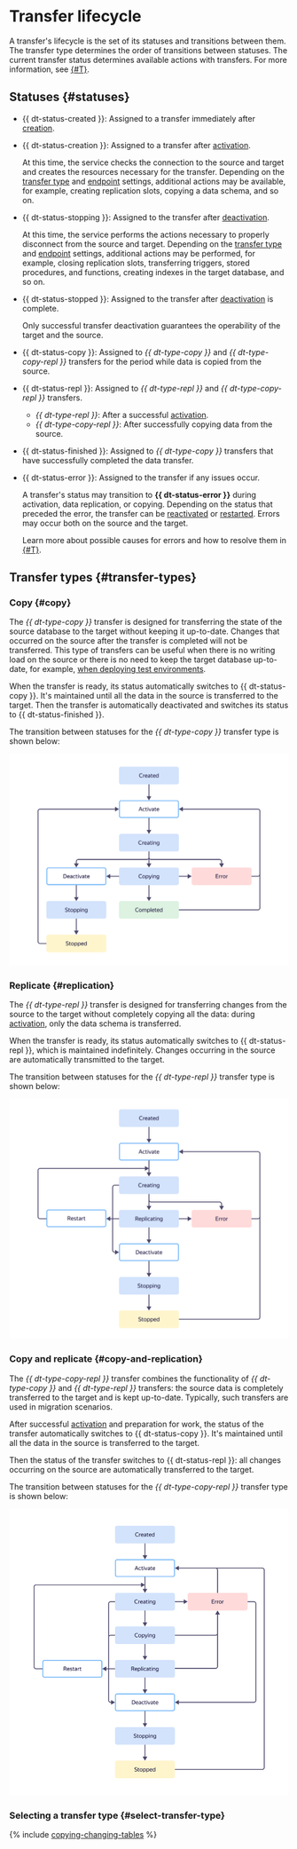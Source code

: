 # Transfer lifecycle

A transfer's lifecycle is the set of its statuses and transitions between them. The transfer type determines the order of transitions between statuses. The current transfer status determines available actions with transfers. For more information, see [{#T}](../operations/transfer.md).

## Statuses {#statuses}

* {{ dt-status-created }}: Assigned to a transfer immediately after [creation](../operations/transfer.md#create).

* {{ dt-status-creation }}: Assigned to a transfer after [activation](../operations/transfer.md#activate).

   At this time, the service checks the connection to the source and target and creates the resources necessary for the transfer. Depending on the [transfer type](./index.md#transfer-type) and [endpoint](./index.md#endpoint) settings, additional actions may be available, for example, creating replication slots, copying a data schema, and so on.

* {{ dt-status-stopping }}: Assigned to the transfer after [deactivation](../operations/transfer.md#deactivate).

   At this time, the service performs the actions necessary to properly disconnect from the source and target. Depending on the [transfer type](./index.md#transfer-type) and [endpoint](./index.md#endpoint) settings, additional actions may be performed, for example, closing replication slots, transferring triggers, stored procedures, and functions, creating indexes in the target database, and so on.

* {{ dt-status-stopped }}: Assigned to the transfer after [deactivation](../operations/transfer.md#deactivate) is complete.

   Only successful transfer deactivation guarantees the operability of the target and the source.

* {{ dt-status-copy }}: Assigned to _{{ dt-type-copy }}_ and _{{ dt-type-copy-repl }}_ transfers for the period while data is copied from the source.

* {{ dt-status-repl }}: Assigned to _{{ dt-type-repl }}_ and _{{ dt-type-copy-repl }}_ transfers.

   * _{{ dt-type-repl }}_: After a successful [activation](../operations/transfer.md#activate).
   * _{{ dt-type-copy-repl }}_: After successfully copying data from the source.

* {{ dt-status-finished }}: Assigned to _{{ dt-type-copy }}_ transfers that have successfully completed the data transfer.

* {{ dt-status-error }}: Assigned to the transfer if any issues occur.

   A transfer's status may transition to **{{ dt-status-error }}** during activation, data replication, or copying. Depending on the status that preceded the error, the transfer can be [reactivated](../operations/transfer.md#activate) or [restarted](../operations/transfer.md#reupload). Errors may occur both on the source and the target.

   Learn more about possible causes for errors and how to resolve them in [{#T}](../troubleshooting/index.md).

## Transfer types {#transfer-types}

### Copy {#copy}

The _{{ dt-type-copy }}_ transfer is designed for transferring the state of the source database to the target without keeping it up-to-date. Changes that occurred on the source after the transfer is completed will not be transferred. This type of transfers can be useful when there is no writing load on the source or there is no need to keep the target database up-to-date, for example, [when deploying test environments](./use-cases.md#testing).

When the transfer is ready, its status automatically switches to {{ dt-status-copy }}. It's maintained until all the data in the source is transferred to the target. Then the transfer is automatically deactivated and switches its status to {{ dt-status-finished }}.

The transition between statuses for the _{{ dt-type-copy }}_ transfer type is shown below:

![lifecycle-copy](../../_assets/data-transfer/lifecycle/copy.svg)

### Replicate {#replication}

The _{{ dt-type-repl }}_ transfer is designed for transferring changes from the source to the target without completely copying all the data: during [activation](../operations/transfer.md#activate), only the data schema is transferred.

When the transfer is ready, its status automatically switches to {{ dt-status-repl }}, which is maintained indefinitely. Changes occurring in the source are automatically transmitted to the target.

The transition between statuses for the _{{ dt-type-repl }}_ transfer type is shown below:

![lifecycle-replication](../../_assets/data-transfer/lifecycle/replication.svg)

### Copy and replicate {#copy-and-replication}

The _{{ dt-type-copy-repl }}_ transfer combines the functionality of _{{ dt-type-copy }}_ and _{{ dt-type-repl }}_ transfers: the source data is completely transferred to the target and is kept up-to-date. Typically, such transfers are used in migration scenarios.

After successful [activation](../operations/transfer.md#activate) and preparation for work, the status of the transfer automatically switches to {{ dt-status-copy }}. It's maintained until all the data in the source is transferred to the target.

Then the status of the transfer switches to {{ dt-status-repl }}: all changes occurring on the source are automatically transferred to the target.

The transition between statuses for the _{{ dt-type-copy-repl }}_ transfer type is shown below:

![lifecycle-copy-and-replication](../../_assets/data-transfer/lifecycle/copy-and-replication.svg)

### Selecting a transfer type {#select-transfer-type}

{% include [copying-changing-tables](../../_includes/data-transfer/copying-changing-tables.md) %}